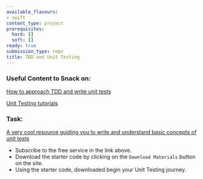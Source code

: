 ```yaml
---
available_flavours:
- swift
content_type: project
prerequisites:
  hard: []
  soft: []
ready: true
submission_type: repo
title: TDD and Unit Testing
---
```


### Useful Content to Snack on: 

[How to approach TDD and write unit tests](https://www.appsdeveloperblog.com/swift-tdd-how-many-unit-tests-to-write/)

[Unit Testing tutorials](https://www.appsdeveloperblog.com/xctassertthrowserror-assertion-example/)

### Task: 

[A very cool resource guiding you to write and understand basic concepts of unit tests](https://www.raywenderlich.com/960290-ios-unit-testing-and-ui-testing-tutorial)

- Subscribe to the free service in the link above.
- Download the starter code by clicking on the `Download Materials` button on the site.
- Using the starter code, downloaded begin your Unit Testing journey. 
